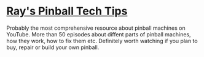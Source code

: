 # <a href="https://www.youtube.com/watch?v=uv5MUZ1_vFI&list=PLwSOD37NMgfyRdQ-c6bpSsD0yyj_gYtOe">Ray's Pinball Tech Tips</a>

Probably the most comprehensive resource about pinball machines on YouTube. More than 50 episodes about diffent parts of pinball machines, how they work, how to fix them etc. Definitely worth watching if you plan to buy, repair or build your own pinball.

